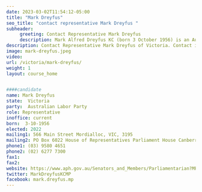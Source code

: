 ```yaml
---
date: 2023-03-02T11:54:12-05:00
title: "Mark Dreyfus"
seo_title: "contact representative Mark Dreyfus "
subheader:
     greeting: Contact Representative Mark Dreyfus
     description: Mark Alfred Dreyfus KC (born 3 October 1956) is an Australian politician and lawyer who has been attorney-general of Australia and cabinet secretary since June 2022, having held both roles previously in 2013 and from 2010 to 2013 respectively. Dreyfus is a member of the Australian Labor Party (ALP), and has been the MP for Isaacs since the 2007 election.
description: Contact Representative Mark Dreyfus of Victoria. Contact information for Mark Dreyfus includes email address, phone number, and mailing address.
image: mark-dreyfus.jpeg
video:
url: /victoria/mark-dreyfus/
weight: 1
layout: course_home


####candidate
name: Mark Dreyfus
state:	Victoria
party:	Australian Labor Party
role: Representative
inoffice: current
born:  3-10-1956
elected: 2022
mailing1: 566 Main Street Mordialloc, VIC, 3195
mailing2: PO Box 6022 House of Representatives Parliament House Canberra ACT 2600
phone1:	(03) 9580 4651
phone2: (02) 6277 7300
fax1:
fax2:
website: https://www.aph.gov.au/Senators_and_Members/Parliamentarian?MPID=HWG
twitter: MarkDreyfusKCMP
facebook: mark.dreyfus.mp
---
```

